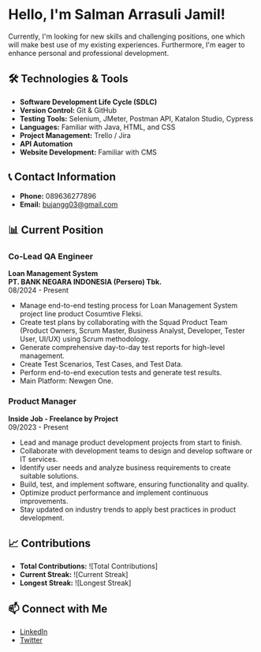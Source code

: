 # Hello, I'm Salman Arrasuli Jamil!

Currently, I'm looking for new skills and challenging positions, one which will make best use of my existing experiences. Furthermore, I'm eager to enhance personal and professional development.

## 🛠️ Technologies & Tools
- **Software Development Life Cycle (SDLC)**
- **Version Control:** Git & GitHub
- **Testing Tools:** Selenium, JMeter, Postman API, Katalon Studio, Cypress
- **Languages:** Familiar with Java, HTML, and CSS
- **Project Management:** Trello / Jira
- **API Automation**
- **Website Development:** Familiar with CMS

## 📞 Contact Information
- **Phone:** 089636277896
- **Email:** [bujangg03@gmail.com](mailto:bujangg03@gmail.com)

## 📊 Current Position
### Co-Lead QA Engineer
**Loan Management System**  
**PT. BANK NEGARA INDONESIA (Persero) Tbk.**  
08/2024 - Present
- Manage end-to-end testing process for Loan Management System project line product Cosumtive Fleksi.
- Create test plans by collaborating with the Squad Product Team (Product Owners, Scrum Master, Business Analyst, Developer, Tester User, UI/UX) using Scrum methodology.
- Generate comprehensive day-to-day test reports for high-level management.
- Create Test Scenarios, Test Cases, and Test Data.
- Perform end-to-end execution tests and generate test results.
- Main Platform: Newgen One.

### Product Manager
**Inside Job - Freelance by Project**  
09/2023 - Present
- Lead and manage product development projects from start to finish.
- Collaborate with development teams to design and develop software or IT services.
- Identify user needs and analyze business requirements to create suitable solutions.
- Build, test, and implement software, ensuring functionality and quality.
- Optimize product performance and implement continuous improvements.
- Stay updated on industry trends to apply best practices in product development.

## 📈 Contributions
- **Total Contributions:** ![Total Contributions]
- **Current Streak:** ![Current Streak]
- **Longest Streak:** ![Longest Streak]

## 📫 Connect with Me
- [LinkedIn](#)  <!-- Ganti dengan tautan LinkedIn Anda -->
- [Twitter](#)   <!-- Ganti dengan tautan Twitter Anda -->
